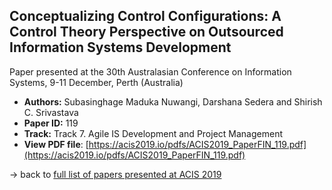 ## Conceptualizing Control Configurations: A Control Theory Perspective on Outsourced Information Systems Development

Paper presented at the 30th Australasian Conference on Information Systems, 9-11 December, Perth (Australia)
- **Authors:** Subasinghage Maduka Nuwangi, Darshana Sedera and Shirish C. Srivastava
- **Paper ID:** 119
- **Track:** Track 7. Agile IS Development and Project Management
- **View PDF file**: [https://acis2019.io/pdfs/ACIS2019_PaperFIN_119.pdf](https://acis2019.io/pdfs/ACIS2019_PaperFIN_119.pdf)

&rarr; back to [full list of papers presented at ACIS 2019](https://acis2019.io/)